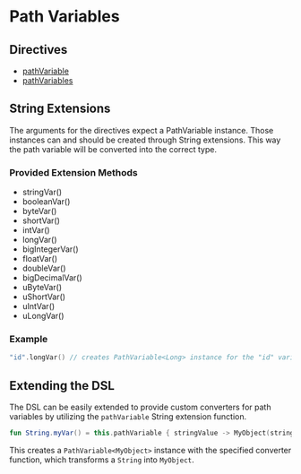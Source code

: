 # Path Variables

## Directives

* [pathVariable](pathvariable.md)
* [pathVariables](pathvariables.md)

## String Extensions

The arguments for the directives expect a PathVariable instance. Those instances can and should be created through String extensions. This way the path variable will be converted into the correct type.

### Provided Extension Methods

* stringVar\(\)
* booleanVar\(\)
* byteVar\(\)
* shortVar\(\)
* intVar\(\)
* longVar\(\)
* bigIntegerVar\(\)
* floatVar\(\)
* doubleVar\(\)
* bigDecimalVar\(\)
* uByteVar\(\)
* uShortVar\(\)
* uIntVar\(\)
* uLongVar\(\)

### Example

```kotlin
"id".longVar() // creates PathVariable<Long> instance for the "id" variable
```

## Extending the DSL

The DSL can be easily extended to provide custom converters for path variables by utilizing the `pathVariable` String extension function.

```kotlin
fun String.myVar() = this.pathVariable { stringValue -> MyObject(stringValue) }
```

This creates a `PathVariable<MyObject>` instance with the specified converter function, which transforms a `String` into `MyObject`.

